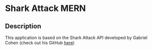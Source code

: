 # Shark Attack MERN

## Description
This application is based on the Shark Attack API developed by Gabriel Cohen (check out his GitHub [here](https://github.com/manse99))